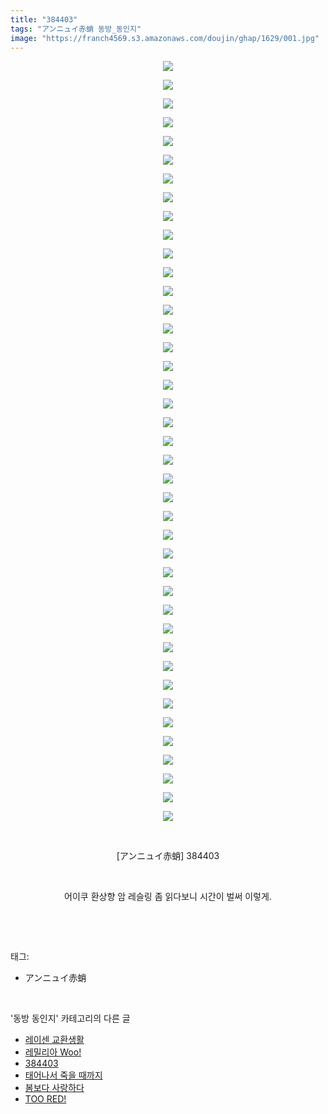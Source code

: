```yaml
---
title: "384403"
tags: "アンニュイ赤蛸 동방_동인지"
image: "https://franch4569.s3.amazonaws.com/doujin/ghap/1629/001.jpg"
---
```

<div class="article">
<p style="text-align: center; clear: none; float: none;"><img src="{{ site.imgserver2 }}/ghap/1629/001.jpg"/></p>
<p style="text-align: center; clear: none; float: none;"><img src="{{ site.imgserver2 }}/ghap/1629/002.jpg"/></p>
<p style="text-align: center; clear: none; float: none;"><img src="{{ site.imgserver2 }}/ghap/1629/003.jpg"/></p>
<p style="text-align: center; clear: none; float: none;"><img src="{{ site.imgserver2 }}/ghap/1629/004.jpg"/></p>
<p style="text-align: center; clear: none; float: none;"><img src="{{ site.imgserver2 }}/ghap/1629/005.jpg"/></p>
<p style="text-align: center; clear: none; float: none;"><img src="{{ site.imgserver2 }}/ghap/1629/006.jpg"/></p>
<p style="text-align: center; clear: none; float: none;"><img src="{{ site.imgserver2 }}/ghap/1629/007.jpg"/></p>
<p style="text-align: center; clear: none; float: none;"><img src="{{ site.imgserver2 }}/ghap/1629/008.jpg"/></p>
<p style="text-align: center; clear: none; float: none;"><img src="{{ site.imgserver2 }}/ghap/1629/009.jpg"/></p>
<p style="text-align: center; clear: none; float: none;"><img src="{{ site.imgserver2 }}/ghap/1629/010.jpg"/></p>
<p style="text-align: center; clear: none; float: none;"><img src="{{ site.imgserver2 }}/ghap/1629/011.jpg"/></p>
<p style="text-align: center; clear: none; float: none;"><img src="{{ site.imgserver2 }}/ghap/1629/012.jpg"/></p>
<p style="text-align: center; clear: none; float: none;"><img src="{{ site.imgserver2 }}/ghap/1629/013.jpg"/></p>
<p style="text-align: center; clear: none; float: none;"><img src="{{ site.imgserver2 }}/ghap/1629/014.jpg"/></p>
<p style="text-align: center; clear: none; float: none;"><img src="{{ site.imgserver2 }}/ghap/1629/015.jpg"/></p>
<p style="text-align: center; clear: none; float: none;"><img src="{{ site.imgserver2 }}/ghap/1629/016.jpg"/></p>
<p style="text-align: center; clear: none; float: none;"><img src="{{ site.imgserver2 }}/ghap/1629/017.jpg"/></p>
<p style="text-align: center; clear: none; float: none;"><img src="{{ site.imgserver2 }}/ghap/1629/018.jpg"/></p>
<p style="text-align: center; clear: none; float: none;"><img src="{{ site.imgserver2 }}/ghap/1629/019.jpg"/></p>
<p style="text-align: center; clear: none; float: none;"><img src="{{ site.imgserver2 }}/ghap/1629/020.jpg"/></p>
<p style="text-align: center; clear: none; float: none;"><img src="{{ site.imgserver2 }}/ghap/1629/021.jpg"/></p>
<p style="text-align: center; clear: none; float: none;"><img src="{{ site.imgserver2 }}/ghap/1629/022.jpg"/></p>
<p style="text-align: center; clear: none; float: none;"><img src="{{ site.imgserver2 }}/ghap/1629/023.jpg"/></p>
<p style="text-align: center; clear: none; float: none;"><img src="{{ site.imgserver2 }}/ghap/1629/024.jpg"/></p>
<p style="text-align: center; clear: none; float: none;"><img src="{{ site.imgserver2 }}/ghap/1629/025.jpg"/></p>
<p style="text-align: center; clear: none; float: none;"><img src="{{ site.imgserver2 }}/ghap/1629/026.jpg"/></p>
<p style="text-align: center; clear: none; float: none;"><img src="{{ site.imgserver2 }}/ghap/1629/027.jpg"/></p>
<p style="text-align: center; clear: none; float: none;"><img src="{{ site.imgserver2 }}/ghap/1629/028.jpg"/></p>
<p style="text-align: center; clear: none; float: none;"><img src="{{ site.imgserver2 }}/ghap/1629/029.jpg"/></p>
<p style="text-align: center; clear: none; float: none;"><img src="{{ site.imgserver2 }}/ghap/1629/030.jpg"/></p>
<p style="text-align: center; clear: none; float: none;"><img src="{{ site.imgserver2 }}/ghap/1629/031.jpg"/></p>
<p style="text-align: center; clear: none; float: none;"><img src="{{ site.imgserver2 }}/ghap/1629/032.jpg"/></p>
<p style="text-align: center; clear: none; float: none;"><img src="{{ site.imgserver2 }}/ghap/1629/033.jpg"/></p>
<p style="text-align: center; clear: none; float: none;"><img src="{{ site.imgserver2 }}/ghap/1629/034.jpg"/></p>
<p style="text-align: center; clear: none; float: none;"><img src="{{ site.imgserver2 }}/ghap/1629/035.jpg"/></p>
<p style="text-align: center; clear: none; float: none;"><img src="{{ site.imgserver2 }}/ghap/1629/036.jpg"/></p>
<p style="text-align: center; clear: none; float: none;"><img src="{{ site.imgserver2 }}/ghap/1629/037.jpg"/></p>
<p style="text-align: center; clear: none; float: none;"><img src="{{ site.imgserver2 }}/ghap/1629/038.jpg"/></p>
<p style="text-align: center; clear: none; float: none;"><img src="{{ site.imgserver2 }}/ghap/1629/039.jpg"/></p>
<p style="text-align: center; clear: none; float: none;"><img src="{{ site.imgserver2 }}/ghap/1629/040.jpg"/></p>
<p style="text-align: center; clear: none; float: none;"><img src="{{ site.imgserver2 }}/ghap/1629/041.jpg"/></p>
<p style="text-align: center; clear: none; float: none;"><br/></p>
<p style="text-align: center; clear: none; float: none;">[アンニュイ赤蛸] 384403</p>
<p style="text-align: center; clear: none; float: none;"><br/></p>
<p style="text-align: center; clear: none; float: none;">어이쿠 환상향 암 레슬링 좀 읽다보니 시간이 벌써 이렇게.</p>
<p><br/></p>
</div><br/>
<div class="tagTrail">
<p>태그: </p>
<ul>
<li>アンニュイ赤蛸</li>
</ul>
</div><br/>
<div class="another">
<p>'동방 동인지' 카테고리의 다른 글</p>
<ul>
<li><a href="/ghap_1631">레이센 교환생활</a></li>
<li><a href="/ghap_1630">레밀리아 Woo!</a></li>
<li><a href="/ghap_1629">384403</a></li>
<li><a href="/ghap_1628">태어나서 죽을 때까지</a></li>
<li><a href="/ghap_1627">봄보다 사랑하다</a></li>
<li><a href="/ghap_1626">TOO RED!</a></li>
</ul>
</div><br/>
<div class="cb_module cb_fluid">
<div class="cb_wrt cb_profile">
</div><!-- commentList close -->
</div><br/>
